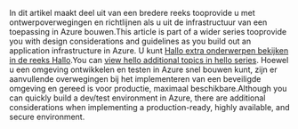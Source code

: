 <span data-ttu-id="ab2de-101">In dit artikel maakt deel uit van een bredere reeks tooprovide u met ontwerpoverwegingen en richtlijnen als u uit de infrastructuur van een toepassing in Azure bouwen.</span><span class="sxs-lookup"><span data-stu-id="ab2de-101">This article is part of a wider series tooprovide you with design considerations and guidelines as you build out an application infrastructure in Azure.</span></span> <span data-ttu-id="ab2de-102">U kunt [Hallo extra onderwerpen bekijken in de reeks Hallo](#next-steps).</span><span class="sxs-lookup"><span data-stu-id="ab2de-102">You can [view hello additional topics in hello series](#next-steps).</span></span> <span data-ttu-id="ab2de-103">Hoewel u een omgeving ontwikkelen en testen in Azure snel bouwen kunt, zijn er aanvullende overwegingen bij het implementeren van een beveiligde omgeving en gereed is voor productie, maximaal beschikbare.</span><span class="sxs-lookup"><span data-stu-id="ab2de-103">Although you can quickly build a dev/test environment in Azure, there are additional considerations when implementing a production-ready, highly available, and secure environment.</span></span>

